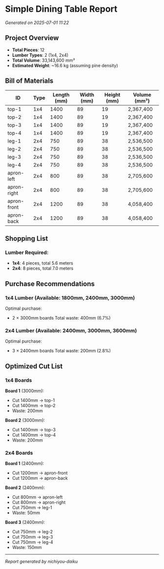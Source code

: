 # Simple Dining Table Report

*Generated on 2025-07-01 11:22*

## Project Overview

- **Total Pieces**: 12
- **Lumber Types**: 2 (1x4, 2x4)
- **Total Volume**: 33,143,600 mm³
- **Estimated Weight**: ~16.6 kg (assuming pine density)


## Bill of Materials

| ID | Type | Length (mm) | Width (mm) | Height (mm) | Volume (mm³) |
|----|------|------------|-----------|------------|-------------|
| top-1 | 1x4 | 1400 | 89 | 19 | 2,367,400 |
| top-2 | 1x4 | 1400 | 89 | 19 | 2,367,400 |
| top-3 | 1x4 | 1400 | 89 | 19 | 2,367,400 |
| top-4 | 1x4 | 1400 | 89 | 19 | 2,367,400 |
| leg-1 | 2x4 | 750 | 89 | 38 | 2,536,500 |
| leg-2 | 2x4 | 750 | 89 | 38 | 2,536,500 |
| leg-3 | 2x4 | 750 | 89 | 38 | 2,536,500 |
| leg-4 | 2x4 | 750 | 89 | 38 | 2,536,500 |
| apron-left | 2x4 | 800 | 89 | 38 | 2,705,600 |
| apron-right | 2x4 | 800 | 89 | 38 | 2,705,600 |
| apron-front | 2x4 | 1200 | 89 | 38 | 4,058,400 |
| apron-back | 2x4 | 1200 | 89 | 38 | 4,058,400 |


## Shopping List

### Lumber Required:

- **1x4**: 4 pieces, total 5.6 meters
- **2x4**: 8 pieces, total 7.0 meters


## Purchase Recommendations

### 1x4 Lumber (Available: 1800mm, 2400mm, 3000mm)
Optimal purchase:
- 2 × 3000mm boards
Total waste: 400mm (6.7%)

### 2x4 Lumber (Available: 2400mm, 3000mm, 3600mm)
Optimal purchase:
- 3 × 2400mm boards
Total waste: 200mm (2.8%)

## Optimized Cut List

### 1x4 Boards

**Board 1** (3000mm):
- Cut 1400mm → top-1
- Cut 1400mm → top-2
- Waste: 200mm

**Board 2** (3000mm):
- Cut 1400mm → top-3
- Cut 1400mm → top-4
- Waste: 200mm

### 2x4 Boards

**Board 1** (2400mm):
- Cut 1200mm → apron-front
- Cut 1200mm → apron-back

**Board 2** (2400mm):
- Cut 800mm → apron-left
- Cut 800mm → apron-right
- Cut 750mm → leg-1
- Waste: 50mm

**Board 3** (2400mm):
- Cut 750mm → leg-2
- Cut 750mm → leg-3
- Cut 750mm → leg-4
- Waste: 150mm

---
*Report generated by nichiyou-daiku*